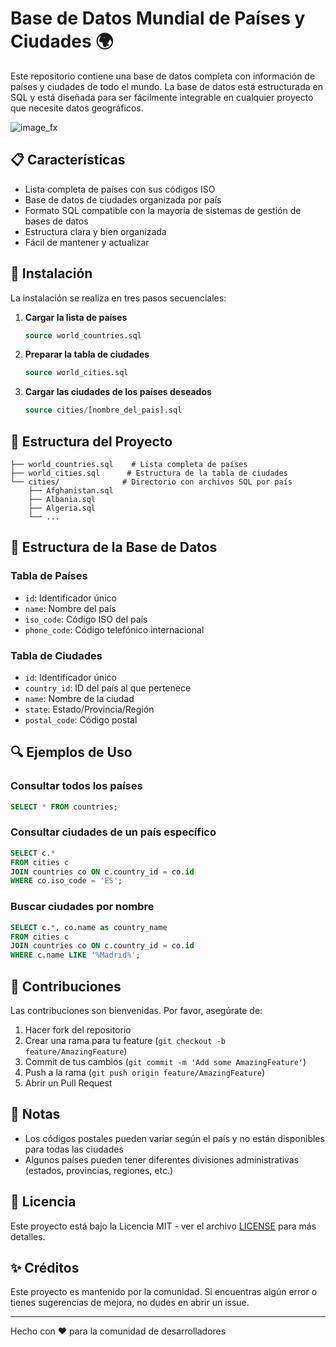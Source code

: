 # Base de Datos Mundial de Países y Ciudades 🌍

Este repositorio contiene una base de datos completa con información de países y ciudades de todo el mundo. La base de datos está estructurada en SQL y está diseñada para ser fácilmente integrable en cualquier proyecto que necesite datos geográficos.

![image_fx](https://github.com/user-attachments/assets/1288e2b9-7867-4016-b3db-abf633f7680b)


## 📋 Características

- Lista completa de países con sus códigos ISO
- Base de datos de ciudades organizada por país
- Formato SQL compatible con la mayoría de sistemas de gestión de bases de datos
- Estructura clara y bien organizada
- Fácil de mantener y actualizar

## 🚀 Instalación

La instalación se realiza en tres pasos secuenciales:

1. **Cargar la lista de países**
   ```sql
   source world_countries.sql
   ```

2. **Preparar la tabla de ciudades**
   ```sql
   source world_cities.sql
   ```

3. **Cargar las ciudades de los países deseados**
   ```sql
   source cities/[nombre_del_pais].sql
   ```

## 📁 Estructura del Proyecto

```
├── world_countries.sql    # Lista completa de países
├── world_cities.sql      # Estructura de la tabla de ciudades
└── cities/              # Directorio con archivos SQL por país
    ├── Afghanistan.sql
    ├── Albania.sql
    ├── Algeria.sql
    └── ...
```

## 💾 Estructura de la Base de Datos

### Tabla de Países
- `id`: Identificador único
- `name`: Nombre del país
- `iso_code`: Código ISO del país
- `phone_code`: Código telefónico internacional

### Tabla de Ciudades
- `id`: Identificador único
- `country_id`: ID del país al que pertenece
- `name`: Nombre de la ciudad
- `state`: Estado/Provincia/Región
- `postal_code`: Código postal

## 🔍 Ejemplos de Uso

### Consultar todos los países
```sql
SELECT * FROM countries;
```

### Consultar ciudades de un país específico
```sql
SELECT c.* 
FROM cities c
JOIN countries co ON c.country_id = co.id
WHERE co.iso_code = 'ES';
```

### Buscar ciudades por nombre
```sql
SELECT c.*, co.name as country_name
FROM cities c
JOIN countries co ON c.country_id = co.id
WHERE c.name LIKE '%Madrid%';
```

## 🤝 Contribuciones

Las contribuciones son bienvenidas. Por favor, asegúrate de:

1. Hacer fork del repositorio
2. Crear una rama para tu feature (`git checkout -b feature/AmazingFeature`)
3. Commit de tus cambios (`git commit -m 'Add some AmazingFeature'`)
4. Push a la rama (`git push origin feature/AmazingFeature`)
5. Abrir un Pull Request

## 📝 Notas

- Los códigos postales pueden variar según el país y no están disponibles para todas las ciudades
- Algunos países pueden tener diferentes divisiones administrativas (estados, provincias, regiones, etc.)

## 📄 Licencia

Este proyecto está bajo la Licencia MIT - ver el archivo [LICENSE](LICENSE) para más detalles.

## ✨ Créditos

Este proyecto es mantenido por la comunidad. Si encuentras algún error o tienes sugerencias de mejora, no dudes en abrir un issue.

---
Hecho con ❤️ para la comunidad de desarrolladores 
